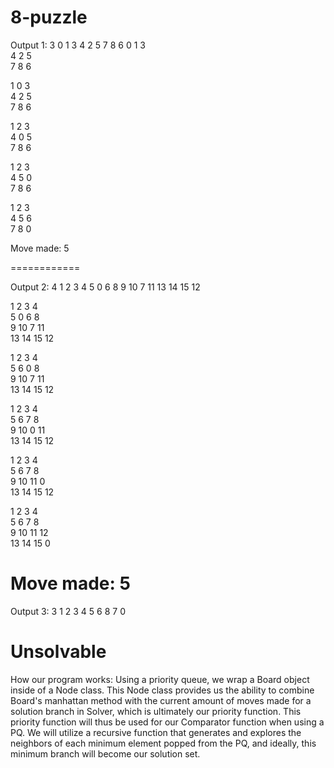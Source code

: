 # 8-puzzle

 Output 1:
 3
 0
 1
 3
 4
 2
 5
 7
 8
 6
0  1  3  
4  2  5  
7  8  6  

1  0  3  
4  2  5  
7  8  6  

1  2  3  
4  0  5  
7  8  6  

1  2  3  
4  5  0  
7  8  6  

1  2  3  
4  5  6  
7  8  0  

Move made: 5

============

Output 2:
4
1
2
3
4
5
0
6
8
9
10
7
11
13
14
15
12

1  2  3  4  
5  0  6  8  
9  10  7  11  
13  14  15  12  

1  2  3  4  
5  6  0  8  
9  10  7  11  
13  14  15  12  

1  2  3  4  
5  6  7  8  
9  10  0  11  
13  14  15  12  

1  2  3  4  
5  6  7  8  
9  10  11  0  
13  14  15  12  

1  2  3  4  
5  6  7  8  
9  10  11  12  
13  14  15  0  

Move made: 5
============
Output 3:
3
1
2
3
4
5
6
8
7
0

Unsolvable
============
How our program works:
Using a priority queue, we wrap a Board object inside of a Node class. This Node class provides us
the ability to combine Board's manhattan method with the current amount of moves made for a solution branch
in Solver, which is ultimately our priority function. This priority function will thus be used for our 
Comparator function when using a PQ. We will utilize a recursive function that generates and explores
the neighbors of each minimum element popped from the PQ, and ideally, this minimum branch will become
our solution set.